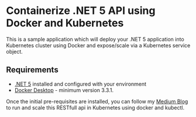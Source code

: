 # Containerize .NET 5 API using Docker and Kubernetes
This is a sample application which will deploy your .NET 5 application into Kubernetes cluster using Docker and expose/scale  via a Kubernetes service object.
## Requirements
* [.NET 5](https://docs.microsoft.com/en-us/dotnet/core/dotnet-five) installed and configured with your environment
* [Docker Desktop](https://docs.docker.com/docker-for-windows/install/) - minimum version 3.3.1.

Once the initial pre-requisites are installed, you can follow my [Medium Blog](https://rollendxavier.medium.com/containerize-net-5-api-using-docker-and-kubernetes-526de1154ec9) to run and scale this RESTfull api in Kubernetes using docker and kubectl.